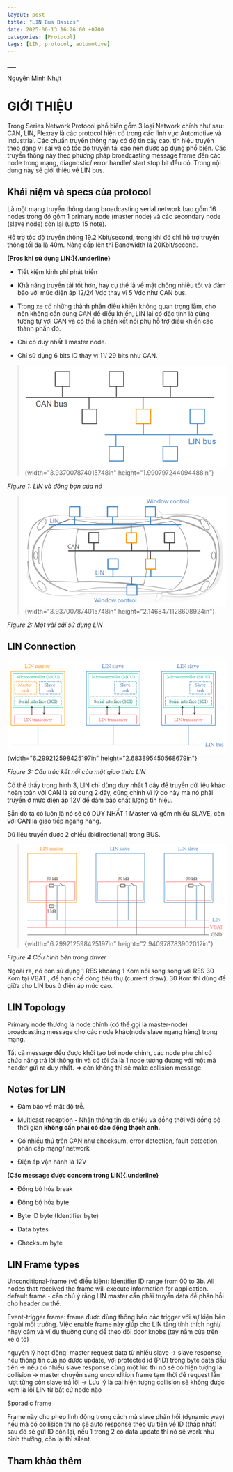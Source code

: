 ```yaml
---
layout: post
title: "LIN Bus Basics"
date: 2025-06-13 16:26:00 +0700
categories: [Protocol]
tags: [LIN, protocol, automotive]
---
```


**\_\_\_**

Nguyễn Minh Nhựt

# GIỚI THIỆU

Trong Series Network Protocol phổ biến gồm 3 loại Network chính như sau:
CAN, LIN, Flexray là các protocol hiện có trong các lĩnh vực Automotive
và Industrial. Các chuẩn truyền thông này có độ tin cậy cao, tín hiệu
truyền theo dạng vi sai và có tốc độ truyền tải cao nên được áp dụng phổ
biến. Các truyền thông này theo phương pháp broadcasting message frame
đến các node trong mạng, diagnostic/ error handle/ start stop bit đều
có. Trong nội dung này sẽ giới thiệu về LIN bus.

## Khái niệm và specs của protocol

Là một mạng truyền thông dạng broadcasting serial network bao gồm 16
nodes trong đó gồm 1 primary node (master node) và các secondary node
(slave node) còn lại (upto 15 note).

Hỗ trợ tốc độ truyền thông 19.2 Kbit/second, trong khi đó chỉ hỗ trợ
truyền thông tối đa là 40m. Nâng cấp lên thì Bandwidth là 20Kbit/second.

**[Pros khi sử dụng LIN:]{.underline}**

- Tiết kiệm kinh phí phát triển

- Khả năng truyền tải tốt hơn, hay cụ thể là về mặt chống nhiễu tốt và
  đảm bảo với mức điện áp 12/24 Vdc thay vì 5 Vdc như CAN bus.

- Trong xe có những thành phần điều khiển không quan trọng lắm, cho nên
  không cần dùng CAN để điều khiển, LIN lại có đặc tính là cũng tương tự
  với CAN và có thể là phần kết nối phụ hỗ trợ điều khiển các thành phần
  đó.

- Chỉ có duy nhất 1 master node.

- Chỉ sử dụng 6 bits ID thay vì 11/ 29 bits như CAN.

> ![](/assets/img/lin_topology.png){width="3.937007874015748in"
> height="1.990797244094488in"}

*Figure 1: LIN và đồng bọn của nó*

> ![](/assets/img/lin_topology_in_car.png){width="3.937007874015748in"
> height="2.1468471128608924in"}

*Figure 2: Một vài cái sử dụng LIN*

## LIN Connection

![](/assets/img/lin_connection.png){width="6.299212598425197in"
height="2.683895450568679in"}

*Figure 3: Cấu trúc kết nối của một giao thức LIN*

Có thể thấy trong hình 3, LIN chỉ dùng duy nhất 1 dây để truyền dữ liệu
khác hoàn toàn với CAN là sử dụng 2 dây, cũng chính vì lý do này mà nó
phải truyền ở mức điện áp 12V để đảm bảo chất lượng tín hiệu.

Sẵn đó ta có luôn là nó sẽ có DUY NHẤT 1 Master và gồm nhiều SLAVE, còn
với CAN là giao tiếp ngang hàng.

Dữ liệu truyền được 2 chiều (bidirectional) trong BUS.

> ![](/assets/img/lin_connection_inside.png){width="6.299212598425197in"
> height="2.940978783902012in"}

*Figure 4 Cấu hình bên trong driver*

Ngoài ra, nó còn sử dụng 1 RES khoảng 1 Kom nối song song với RES 30 Kom
tại VBAT , để hạn chế dòng tiêu thụ (current draw). 30 Kom thì dùng để
giữa cho LIN bus ở điện áp mức cao.

## LIN Topology

Primary node thường là node chính (có thể gọi là master-node)
broadcasting message cho các node khác(node slave ngang hàng) trong
mạng.

Tất cả message đều được khởi tạo bởi node chính, các node phụ chỉ có
chức năng trả lời thông tin và có tối đa là 1 node tương đương với một
mã header gửi ra duy nhất. =\> còn không thì sẽ make collision message.

## Notes for LIN

- Đảm bảo về mặt độ trễ.

- Multicast reception - Nhận thông tin đa chiều và đồng thời với đồng bộ
  thời gian **không cần phải có dao động thạch anh.**

- Có nhiều thứ trên CAN như checksum, error detection, fault detection,
  phân cấp mạng/ network

- Điện áp vận hành là 12V

**[Các message được concern trong LIN]{.underline}**

- Đồng bộ hóa break

- Đồng bộ hóa byte

- Byte ID byte (Identifier byte)

- Data bytes

- Checksum byte

## LIN Frame types

Unconditional-frame (vô điều kiện): Identifier ID range from 00 to 3b.
All nodes that received the frame will execute information for
application. - default frame - cần chú ý rằng LIN master cần phải truyền
data để phản hồi cho header cụ thể.

Event-trigger frame: frame được dùng thông báo các trigger với sự kiện
bên ngoài môi trường. Việc enable frame này giúp cho LIN tăng tính thích
nghi/ nhạy cảm và ví dụ thường dùng để theo dõi door knobs (tay nắm cửa
trên xe ô tô)

nguyên lý hoạt động: master request data từ nhiều slave -\> slave
response nếu thông tin của nó được update, với protected id (PID) trong
byte data đầu tiên -\> nếu có nhiều slave response cùng một lúc thì nó
sẽ có hiện tượng là collision -\> master chuyển sang uncondition frame
tạm thời để request lần lượt từng còn slave trả lời -\> Lưu lý là cái
hiện tượng collision sẽ không được xem là lỗi LIN từ bất cứ node nào

Sporadic frame

Frame này cho phép linh động trong cách mà slave phản hồi (dynamic way)
nếu mà có collision thì nó sẽ auto response theo ưu tiên về ID (thấp
nhất) sau đó sẽ gửi ID còn lại, nếu 1 trong 2 có data update thì nó sẽ
work như bình thường, còn lại thì silent.

## Tham khảo thêm
